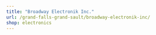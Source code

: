 ```yaml
---
title: "Broadway Electronik Inc."
url: /grand-falls-grand-sault/broadway-electronik-inc/
shop: electronics
---
```

